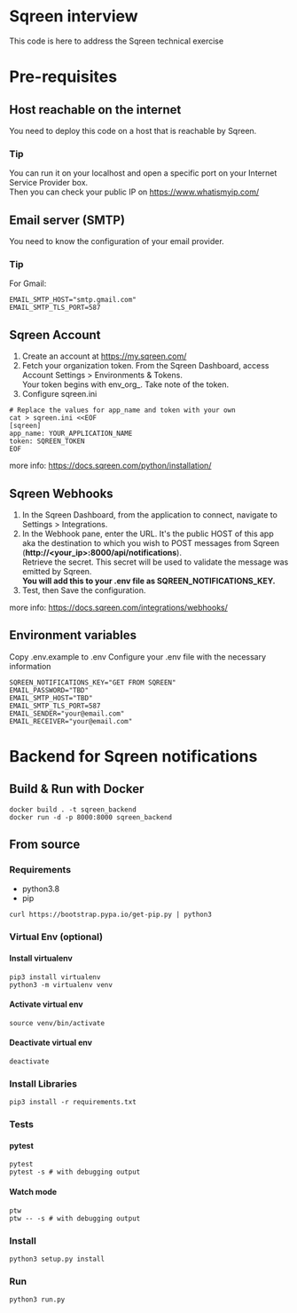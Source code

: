 # Sqreen interview
This code is here to address the Sqreen technical exercise

# Pre-requisites
## Host reachable on the internet
You need to deploy this code on a host that is reachable by Sqreen.

### Tip 
You can run it on your localhost and open a specific port on your Internet Service Provider box.   
Then you can check your public IP on <a href="https://www.whatismyip.com/" target="_blank">https://www.whatismyip.com/</a>

## Email server (SMTP)
You need to know the configuration of your email provider.
### Tip 
For Gmail:
```
EMAIL_SMTP_HOST="smtp.gmail.com"
EMAIL_SMTP_TLS_PORT=587
```

## Sqreen Account
1) Create an account at <a href="https://my.sqreen.com/" target="_blank">https://my.sqreen.com/</a>   
2) Fetch your organization token. From the Sqreen Dashboard, access Account Settings > Environments & Tokens.   
Your token begins with env_org_. Take note of the token.   
3) Configure sqreen.ini
````
# Replace the values for app_name and token with your own
cat > sqreen.ini <<EOF
[sqreen]
app_name: YOUR_APPLICATION_NAME
token: SQREEN_TOKEN
EOF
````

more info: <a href="https://docs.sqreen.com/python/installation/" target="_blank">https://docs.sqreen.com/python/installation/</a>

## Sqreen Webhooks
1) In the Sqreen Dashboard, from the application to connect, navigate to Settings > Integrations.   
2) In the Webhook pane, enter the URL. It's the public HOST of this app aka the destination to which you wish to POST messages from Sqreen (<b>http://<your_ip>:8000/api/notifications</b>).   
Retrieve the secret. This secret will be used to validate the message was emitted by Sqreen.  
<b>You will add this to your .env file as SQREEN_NOTIFICATIONS_KEY.</b>   
3) Test, then Save the configuration.   

more info: <a href="https://docs.sqreen.com/integrations/webhooks/" target="_blank">https://docs.sqreen.com/integrations/webhooks/</a>

## Environment variables
Copy .env.example to .env
Configure your .env file with the necessary information
````
SQREEN_NOTIFICATIONS_KEY="GET FROM SQREEN"
EMAIL_PASSWORD="TBD"
EMAIL_SMTP_HOST="TBD"
EMAIL_SMTP_TLS_PORT=587
EMAIL_SENDER="your@email.com"
EMAIL_RECEIVER="your@email.com"
````

# Backend for Sqreen notifications
## Build & Run with Docker
````
docker build . -t sqreen_backend
docker run -d -p 8000:8000 sqreen_backend
````

## From source
### Requirements
- python3.8
- pip

````
curl https://bootstrap.pypa.io/get-pip.py | python3
````

### Virtual Env (optional)
#### Install virtualenv
````
pip3 install virtualenv
python3 -m virtualenv venv
````
#### Activate virtual env
````
source venv/bin/activate
````
#### Deactivate virtual env
````
deactivate
````

### Install Libraries
````
pip3 install -r requirements.txt
````

### Tests
#### pytest
````
pytest
pytest -s # with debugging output
````
#### Watch mode
````
ptw
ptw -- -s # with debugging output
````

### Install
````
python3 setup.py install
````

### Run
````
python3 run.py
````